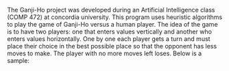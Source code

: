The Ganji-Ho project was developed during an Artificial Intelligence class (COMP 472) at concordia university.
This program uses heuristic algorithms to play the game of Ganji-Ho versus a human player. The idea of the game is
to have two players: one that enters values vertically and another who enters values horizontally. One by one 
each player gets a turn and must place their choice in the best possible place so that the opponent has less moves
to make. The player with no more moves left loses. Below is a sample:
